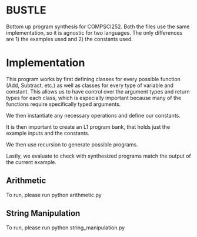 # BUSTLE
Bottom up program synthesis for COMPSCI252.
Both the files use the same implementation, so it is agnostic for two languages. The only differences are 1) the examples used and 2) the constants used. 

# Implementation
This program works by first defining classes for every possible function (Add, Subtract, etc.) as well as classes for every type of variable and constant.
This allows us to have control over the argument types and return types for each class, which is especially important because many of the functions require specifically typed arguments.

We then instantiate any necessary operations and define our constants.

It is then important to create an L1 program bank, that holds just the example inputs and the constants.

We then use recursion to generate possible programs.

Lastly, we evaluate to check with synthesized programs match the output of the current example.

## Arithmetic
To run, please run python arithmetic.py

## String Manipulation
To run, please run python string_manipulation.py

